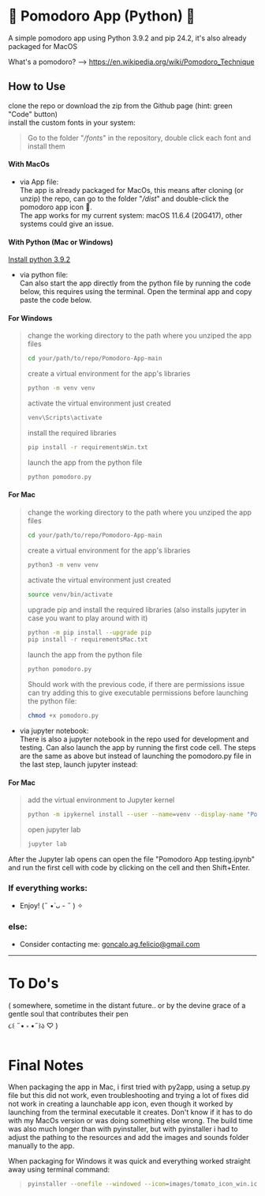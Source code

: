# 🍅 Pomodoro App (Python) 🍅

A simple pomodoro app using Python 3.9.2 and pip 24.2, it's also already packaged for MacOS  

What's a pomodoro? --> https://en.wikipedia.org/wiki/Pomodoro_Technique


## How to Use
clone the repo or download the zip from the Github page (hint: green "Code" button)  
install the custom fonts in your system:  
>Go to the folder "*/fonts*" in the repository, double click each font and install them

#### With MacOs 

- via App file:  
The app is already packaged for MacOs, this means after cloning (or unzip) the repo, can go to the folder "*/dist*" and double-click the pomodoro app icon 🍅.  
The app works for my current system: macOS 11.6.4 (20G417), other systems could give an issue.

#### With Python (Mac or Windows)
[Install python 3.9.2](https://www.python.org/downloads/release/python-392/)

- via python file:  
Can also start the app directly from the python file by running the code below, this requires using the terminal.
Open the terminal app and copy paste the code below.

#### For Windows
>change the working directory to the path where you unziped the app files
>```sh
>cd your/path/to/repo/Pomodoro-App-main
>```
>create a virtual environment for the app's libraries
>```sh
>python -m venv venv 
>```
>activate the virtual environment just created
>```sh
>venv\Scripts\activate
>```
>install the required libraries
>```sh
>pip install -r requirementsWin.txt
>```
>launch the app from the python file
>```sh
>python pomodoro.py
>```
#### For Mac
>change the working directory to the path where you unziped the app files
>```sh
>cd your/path/to/repo/Pomodoro-App-main
>```
>create a virtual environment for the app's libraries
>```sh
>python3 -m venv venv 
>```
>activate the virtual environment just created
>```sh
>source venv/bin/activate
>```
>upgrade pip and install the required libraries (also installs jupyter in case you want to play around with it)
>```sh
>python -m pip install --upgrade pip
>pip install -r requirementsMac.txt
>```
>launch the app from the python file
>```sh
>python pomodoro.py
>```
>Should work with the previous code, if there are permissions issue can try adding this to give executable permissions before launching the python file:
>```sh
>chmod +x pomodoro.py
>```

- via jupyter notebook:  
There is also a jupyter notebook in the repo used for development and testing. Can also launch the app by running the first code cell. The steps are the same as above but instead of launching the pomodoro.py file in the last step, launch jupyter instead:  

#### For Mac
>add the virtual environment to Jupyter kernel
>```sh
>python -m ipykernel install --user --name=venv --display-name "Pomodoro Venv" 
>```
>open jupyter lab
>```sh
>jupyter lab
>```  
After the Jupyter lab opens can open the file "Pomodoro App testing.ipynb" and run the first cell with code by clicking on the cell and then Shift+Enter.

### If everything works:
- Enjoy!  (˵ •̀ ᴗ - ˵ ) ✧
### else:
- Consider contacting me: goncalo.ag.felicio@gmail.com

---

# To Do's 
( somewhere, sometime in the distant future.. or by the devine grace of a gentle soul that contributes their pen  
૮꒰ ˶• ༝ •˶꒱ა ♡ )


# Final Notes

When packaging the app in Mac, i first tried with py2app, using a setup.py file but this did not work, even troubleshooting and trying a lot of fixes did not work in creating a launchable app icon, even though it worked by launching from the terminal executable it creates. Don't know if it has to do with my MacOs version or was doing something else wrong. The build time was also much longer than with pyinstaller, but with pyinstaller i had to adjust the pathing to the resources and add the images and sounds folder manually to the app.

When packaging for Windows it was quick and everything worked straight away using terminal command:
>```sh
>pyinstaller --onefile --windowed --icon=images/tomato_icon_win.ico pomodoro.py
>```
